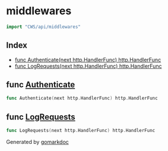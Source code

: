 <!-- Code generated by gomarkdoc. DO NOT EDIT -->

# middlewares

```go
import "CWS/api/middlewares"
```

## Index

- [func Authenticate(next http.HandlerFunc) http.HandlerFunc](<#func-authenticate>)
- [func LogRequests(next http.HandlerFunc) http.HandlerFunc](<#func-logrequests>)


## func [Authenticate](<https://github.com/mtnmunuklu/CWS/blob/main/api/middlewares/middlewares.go#L19>)

```go
func Authenticate(next http.HandlerFunc) http.HandlerFunc
```

## func [LogRequests](<https://github.com/mtnmunuklu/CWS/blob/main/api/middlewares/middlewares.go#L11>)

```go
func LogRequests(next http.HandlerFunc) http.HandlerFunc
```



Generated by [gomarkdoc](<https://github.com/princjef/gomarkdoc>)
